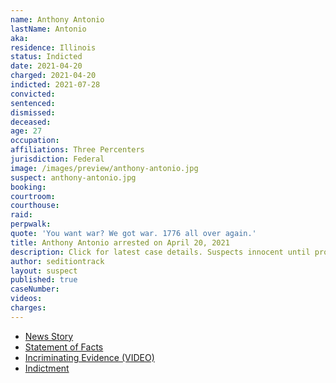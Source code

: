 ```yaml
---
name: Anthony Antonio
lastName: Antonio
aka:
residence: Illinois
status: Indicted
date: 2021-04-20
charged: 2021-04-20
indicted: 2021-07-28
convicted:
sentenced:
dismissed:
deceased:
age: 27
occupation:
affiliations: Three Percenters
jurisdiction: Federal
image: /images/preview/anthony-antonio.jpg
suspect: anthony-antonio.jpg
booking:
courtroom:
courthouse:
raid:
perpwalk:
quote: 'You want war? We got war. 1776 all over again.'
title: Anthony Antonio arrested on April 20, 2021
description: Click for latest case details. Suspects innocent until proven guilty.
author: seditiontrack
layout: suspect
published: true
caseNumber:
videos:
charges:
---
```

- [News Story](https://baytobaynews.com/stories/former-kent-county-resident-charged-in-us-capitol-riot,46025)
- [Statement of Facts](https://www.justice.gov/usao-dc/case-multi-defendant/file/1389341/download)
- [Incriminating Evidence (VIDEO)](https://www.youtube.com/watch?v=hAkAAoI6_i8&t=160s)
- [Indictment](https://www.justice.gov/usao-dc/case-multi-defendant/file/1423521/download)
